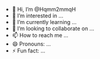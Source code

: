 - 👋 Hi, I’m @Hqmm2mmqH
- 👀 I’m interested in ...
- 🌱 I’m currently learning ...
- 💞️ I’m looking to collaborate on ...
- 📫 How to reach me ...
- 😄 Pronouns: ...
- ⚡ Fun fact: ...

<!---
Hqmm2mmqH/Hqmm2mmqH is a ✨ special ✨ repository because its `README.md` (this file) appears on your GitHub profile.
You can click the Preview link to take a look at your changes.
--->
